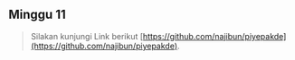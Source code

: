 ## Minggu 11
> Silakan kunjungi Link berikut [https://github.com/najibun/piyepakde](https://github.com/najibun/piyepakde).
